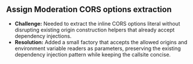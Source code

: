 ## Assign Moderation CORS options extraction

- **Challenge:** Needed to extract the inline CORS options literal without disrupting existing origin construction helpers that already accept dependency injections.
- **Resolution:** Added a small factory that accepts the allowed origins and environment variable readers as parameters, preserving the existing dependency injection pattern while keeping the callsite concise.
